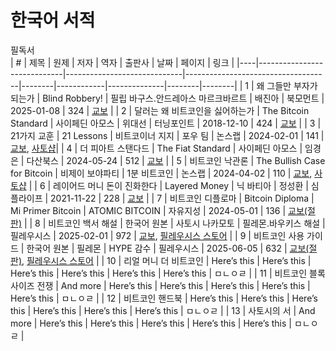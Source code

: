 # 한국어 서적

필독서  
| #  | 제목                          | 원제                        | 저자                               | 역자   | 출판사     | 날짜         | 페이지 | 링크   |
|----|-----------------------------|-----------------------------|------------------------------------|--------|------------|--------------|--------|--------|
| 1  | 왜 그들만 부자가 되는가      | Blind Robbery!   | 필립 바구스.안드레아스 마르크바르트 | 배진아 | 북모먼트   | 2025-01-08   | 324    | [교보](https://product.kyobobook.co.kr/detail/S000215067855)   |
| 2  | 달러는 왜 비트코인을 싫어하는가 | The Bitcoin Standard  | 사이페딘 아모스  | 위대선 | 터닝포인트 | 2018-12-10 | 424 | [교보](https://product.kyobobook.co.kr/detail/S000001800629) |
| 3  | 21가지 교훈 | 21 Lessons  | 비트코이너 지지 | 포우 팀 | 논스랩 | 2024-02-01 | 141 | [교보](https://product.kyobobook.co.kr/detail/S000212159353), [사토샵](https://store.btcmap.kr/stores/powbitcoiner/product/4/)|
| 4  | 더 피아트 스탠다드 | The Fiat Standard | 사이페딘 아모스 | 임경은 | 다산북스 | 2024-05-24 | 512 | [교보](https://product.kyobobook.co.kr/detail/S000213309730) |
| 5  | 비트코인 낙관론  | The Bullish Case for Bitcoin | 비제이 보야파티 | 1분 비트코인 | 논스랩 | 2024-04-02 | 110 | [교보](https://product.kyobobook.co.kr/detail/S000212863324), [사토샵](https://store.btcmap.kr/stores/powbitcoiner/product/5/) |
| 6  | 레이어드 머니 돈이 진화한다   | Layered Money | 닉 바티아 | 정성환  | 심플라이프 | 2021-11-22 | 228 | [교보](https://product.kyobobook.co.kr/detail/S000001891849) |
| 7  | 비트코인 디플로마 | Bitcoin Diploma | Mi Primer Bitcoin | ATOMIC BITCOIN | 자유지성 | 2024-05-01 | 136 | [교보(절판)](https://product.kyobobook.co.kr/detail/S000213235861) |
| 8  | 비트코인 백서 해설  | 한국어 원본 | 사토시 나카모토 | 필레몬.바우키스 해설 | 필레우시스 | 2025-02-01 | 972 | [교보](https://product.kyobobook.co.kr/detail/S000215698862), [필레우시스 스토어](https://store.phileucis.com/product/bk-btc-01-01/) |
| 9 | 비트코인 사용 가이드 | 한국어 원본 | 필레몬  | HYPE 감수 | 필레우시스 | 2025-06-05 | 632 | [교보(절판)](https://product.kyobobook.co.kr/detail/S000216796970), [필레우시스 스토어](https://store.phileucis.com/product/bk-btc-02-01/) |
| 10  | 리얼 머니 더 비트코인         | Here’s this                | Here’s this                        | Here’s this | Here’s this | Here’s this | Here’s this | ㅁㄴㅇㄹ |
| 11 | 비트코인 블록사이즈 전쟁      | And more                   | Here’s this                        | Here’s this | Here’s this | Here’s this | Here’s this | ㅁㄴㅇㄹ |
| 12 | 비트코인 핸드북                        | Here’s this                | Here’s this                        | Here’s this | Here’s this | Here’s this | Here’s this | ㅁㄴㅇㄹ |
| 13 | 사토시의 서                  | And more                   | Here’s this                        | Here’s this | Here’s this | Here’s this | Here’s this | ㅁㄴㅇㄹ |
